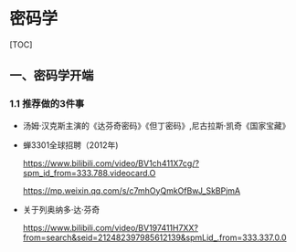 # 密码学

[TOC]

## 一、密码学开端

### 1.1 推荐做的3件事

* 汤姆·汉克斯主演的《达芬奇密码》《但丁密码》,尼古拉斯·凯奇《国家宝藏》

* 蝉3301全球招聘（2012年)

  https://www.bilibili.com/video/BV1ch411X7cg/?spm_id_from=333.788.videocard.O

  https://mp.weixin.qq.com/s/c7mhOyQmkOfBwJ_SkBPjmA

* 关于列奥纳多·达·芬奇

  https://www.bilibili.com/video/BV197411H7XX?from=search&seid=212482397985612139&spmLid_.from=333.337.0.0

